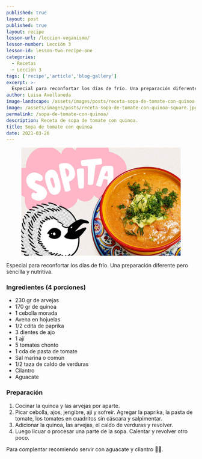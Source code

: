 ```yaml
---
published: true
layout: post
published: true
layout: recipe
lesson-url: /leccion-veganismo/
lesson-number: Lección 3
lesson-id: lesson-two-recipe-one
categories:
  - Recetas
  - Lección 3
tags: ['recipe','article','blog-gallery']
excerpt: >-
  Especial para reconfortar los días de frío. Una preparación diferente pero sencilla y nutritiva.
author: Luisa Avellaneda
image-landscape: /assets/images/posts/receta-sopa-de-tomate-con-quinoa-landscape.jpg
image: /assets/images/posts/receta-sopa-de-tomate-con-quinoa-square.jpg
permalink: /sopa-de-tomate-con-quinoa/
description: Receta de sopa de tomate con quinoa.
title: Sopa de tomate con quinoa
date: 2021-03-26
---
```

<figure>
  <img src="../assets/images/posts/receta-sopa-de-tomate-con-quinoa-landscape.jpg">
</figure>

<p>Especial para reconfortar los días de frío. Una preparación diferente pero sencilla y nutritiva.</p>

<h3>Ingredientes (4 porciones)</h3>

<ul>
  <li>230 gr de arvejas</li>
  <li>170 gr de quinoa</li>
  <li>1 cebolla morada</li>
  <li>Avena en hojuelas</li>
  <li>1/2 cdita de paprika</li>
  <li>3 dientes de ajo</li>
  <li>1 ají</li>
  <li>5 tomates chonto</li>
  <li>1 cda de pasta de tomate</li>
  <li>Sal marina o común</li>
  <li>1/2 taza de caldo de verduras</li>
  <li>Cilantro</li>
  <li>Aguacate</li>
</ul>

<h3>Preparación</h3>

<ol>
  <li>Cocinar la quinoa y las arvejas por aparte.</li>
  <li>Picar cebolla, ajos, jengibre, ají y sofreír. Agregar la paprika, la pasta de tomate, los tomates en cuadritos sin cáscara y salpimentar.</li>
  <li>Adicionar la quinoa, las arvejas, el caldo de verduras y revolver.</li>
  <li>Luego licuar o procesar una parte de la sopa. Calentar y revolver otro poco.</li>
</ol>

<p class="post-content-p post-content-space">Para complentar recomiendo servir con aguacate y cilantro 💚😋.</p>

